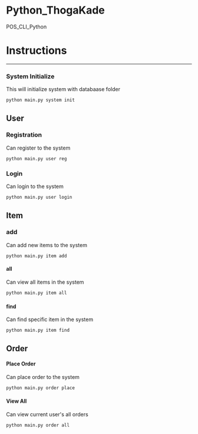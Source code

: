 # Python_ThogaKade
POS_CLI_Python

# Instructions
----------

### System Initialize 
This will initialize system with databaase folder

```
python main.py system init
```
## User

### Registration
Can register to the system 
```
python main.py user reg
```

### Login
Can login to the system  
```
python main.py user login
```

## Item

### add
Can add new items to the system
```
python main.py item add
```

#### all
Can view all items in the system 
```cmd
python main.py item all
```
#### find
Can find specific item in the system 
```cmd
python main.py item find
```

## Order

#### Place Order
Can place order to the system  
```cmd
python main.py order place
```
#### View All
Can view current user's all orders
```cmd
python main.py order all
```
